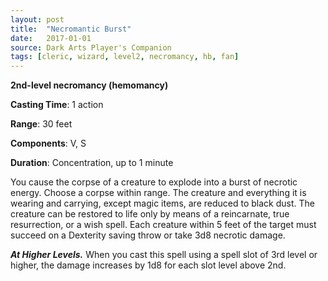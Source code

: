 ```yaml
---
layout: post
title:  "Necromantic Burst"
date:   2017-01-01
source: Dark Arts Player's Companion
tags: [cleric, wizard, level2, necromancy, hb, fan]
---
```


**2nd-level necromancy (hemomancy)**

**Casting Time**: 1 action

**Range**: 30 feet

**Components**: V, S

**Duration**: Concentration, up to 1 minute

You cause the corpse of a creature to explode into a burst of necrotic energy. Choose a corpse within range. The creature and everything it is wearing and carrying, except magic items, are reduced to black dust. The creature can be restored to life only by means of a reincarnate, true resurrection, or a wish spell. Each creature within 5 feet of the target must succeed on a Dexterity saving throw or take 3d8 necrotic damage.

***At Higher Levels.*** When you cast this spell using a spell slot of 3rd level or higher, the damage increases by 1d8 for each slot level above 2nd.
